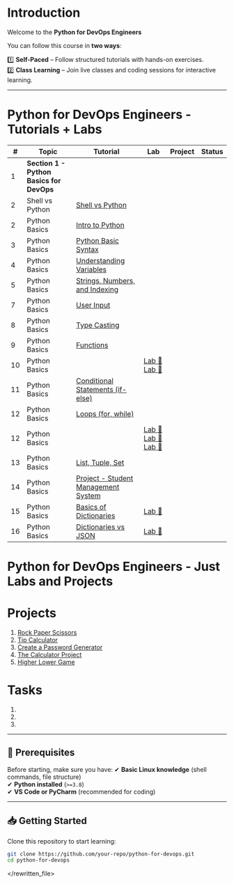 #  Introduction
Welcome to the **Python for DevOps Engineers** 

You can follow this course in **two ways**:

1️⃣ **Self-Paced** – Follow structured tutorials with hands-on exercises.  
2️⃣ **Class Learning** – Join live classes and coding sessions for interactive learning.

---


# Python for DevOps Engineers - Tutorials + Labs 

| # | Topic | Tutorial | Lab | Project | Status |
|---|-------|----------|-----|---------|--------|
| 1 | **Section 1 - Python Basics for DevOps** | | | | |
| 2 | Shell vs Python | [Shell vs Python](modules/python-basics/shell-vs-python.md) | | |  |
| 2 | Python Basics  | [Intro to Python](modules/python-basics/intro-to-python.md) | | |  |
| 3 | Python Basics  | [Python Basic Syntax](modules/python-basics/python-syntax.md) | | |  |
| 4 | Python Basics  | [Understanding Variables](modules/python-basics/variables.md) | | |  |
| 5 | Python Basics  | [Strings, Numbers, and Indexing](modules/python-basics/string-num-index.md) | | |  |
| 7 | Python Basics  | [User Input](modules/python-basics/user-input.md) | | |  |
| 8 | Python Basics  | [Type Casting](modules/python-basics/type-casting.md) |  | |  |
| 9 | Python Basics  | [Functions](modules/python-basics/functions.md) |  | |  |
| 10 | Python Basics |  | [Lab 🧪](modules/python-basics/in-module-labs/lab_01.md)     [Lab 🧪](labs/lab_01_basic_syntax/README.md) | | |
| 11 | Python Basics | [Conditional Statements (if-else)](modules/python-basics/if-else.md) |  | | |
| 12 | Python Basics | [Loops (for, while)](modules/python-basics/loops.md) |  | | |
| 12 | Python Basics |  | [Lab 🧪](modules/python-basics/in-module-labs/lab_02.md) [Lab 🧪](labs/lab_02_control_structures) [Lab 🧪](labs/lab_27_loops) | | |
| 13 | Python Basics | [List, Tuple, Set](modules/python-basics/list.md) |  | | |
| 14 | Python Basics | [Project - Student Management System](modules/python-basics/in-module-labs/lab_03.md) |  | | |
| 15 | Python Basics | [Basics of Dictionaries](modules/python-basics/dictionary.md) | [Lab 🧪](modules/python-basics/in-module-labs/lab_04.md) | | |
| 16 | Python Basics | [Dictionaries vs JSON](modules/python-basics/dictionary-vs-json.md) | [Lab 🧪](modules/python-basics/in-module-labs/lab_02.md) | | |




# Python for DevOps Engineers - Just Labs and Projects

# Projects 
1. [Rock Paper Scissors](modules/python-basics/in-module-labs/rock-paper-scissors.md) 
2. [Tip Calculator](modules/python-basics/in-module-labs/tip-calculator.md)
3. [Create a Password Generator](modules/python-basics/in-module-labs/pass-gen.md)
4. [The Calculator Project](modules/python-basics/in-module-labs/calculator.md)
5. [Higher Lower Game](modules/python-basics/in-module-labs/high-low.md)


# Tasks
1. 
2.
3.



---

## 🔧 Prerequisites
Before starting, make sure you have:
✔ **Basic Linux knowledge** (shell commands, file structure)  
✔ **Python installed** (`>=3.8`)  
✔ **VS Code or PyCharm** (recommended for coding)  

---

## 📥 Getting Started
Clone this repository to start learning:  
```bash
git clone https://github.com/your-repo/python-for-devops.git
cd python-for-devops

```


</rewritten_file>



